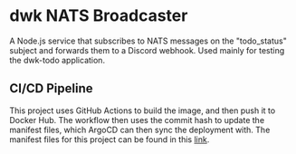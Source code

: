 # dwk NATS Broadcaster
A Node.js service that subscribes to NATS messages on the "todo_status" subject and forwards them to a Discord webhook. Used mainly for testing the dwk-todo application.

## CI/CD Pipeline
This project uses GitHub Actions to build the image, and then push it to Docker Hub. The workflow then uses the commit hash to update the manifest files, which ArgoCD can then sync the deployment with. The manifest files for this project can be found in this [link](https://github.com/HamzaWahed/dwk-todo-manifests). 
